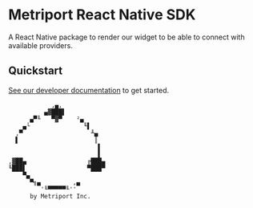 # Metriport React Native SDK

A React Native package to render our widget to be able to connect with available providers.

## Quickstart

[See our developer documentation](https://docs.metriport.com/devices-api/more-info/react-native) to get started.

```
            ,▄,
          ▄▓███▌
      ▄▀╙   ▀▓▀    ²▄
    ▄└               ╙▌
  ,▀                   ╨▄
  ▌                     ║
                         ▌
                         ▌
,▓██▄                 ╔███▄
╙███▌                 ▀███▀
    ▀▄
      ▀╗▄         ,▄
         '╙▀▀▀▀▀╙''
      by Metriport Inc.
```
